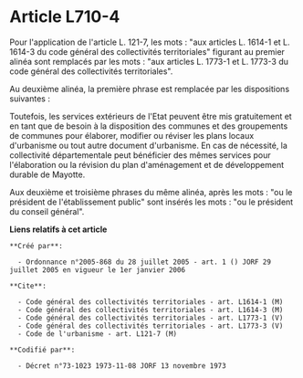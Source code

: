 # Article L710-4

Pour l'application de l'article L. 121-7, les mots : "aux articles L. 1614-1 et L. 1614-3 du code général des collectivités
territoriales" figurant au premier alinéa sont remplacés par les mots : "aux articles L. 1773-1 et L. 1773-3 du code général
des collectivités territoriales".

Au deuxième alinéa, la première phrase est remplacée par les dispositions suivantes :

Toutefois, les services extérieurs de l'Etat peuvent être mis gratuitement et en tant que de besoin à la disposition des
communes et des groupements de communes pour élaborer, modifier ou réviser les plans locaux d'urbanisme ou tout autre
document d'urbanisme. En cas de nécessité, la collectivité départementale peut bénéficier des mêmes services pour
l'élaboration ou la révision du plan d'aménagement et de développement durable de Mayotte.

Aux deuxième et troisième phrases du même alinéa, après les mots : "ou le président de l'établissement public" sont insérés
les mots : "ou le président du conseil général".

**Liens relatifs à cet article**

	**Créé par**:

	  - Ordonnance n°2005-868 du 28 juillet 2005 - art. 1 () JORF 29 juillet 2005 en vigueur le 1er janvier 2006

	**Cite**:

	  - Code général des collectivités territoriales - art. L1614-1 (M)
	  - Code général des collectivités territoriales - art. L1614-3 (M)
	  - Code général des collectivités territoriales - art. L1773-1 (V)
	  - Code général des collectivités territoriales - art. L1773-3 (V)
	  - Code de l'urbanisme - art. L121-7 (M)

	**Codifié par**:

	  - Décret n°73-1023 1973-11-08 JORF 13 novembre 1973
